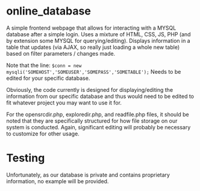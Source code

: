 # online_database
A simple frontend webpage that allows for interacting with a MYSQL database after a simple login. Uses a mixture of HTML, CSS, JS, PHP (and by extension some MYSQL for querying/editing). Displays information in a table that updates (via AJAX, so really just loading a whole new table) based on filter parameters / changes made.

Note that the line:
```$conn = new mysqli('SOMEHOST','SOMEUSER','SOMEPASS','SOMETABLE');```
Needs to be edited for your specific database.

Obviously, the code currently is designed for displaying/editing the information from our specific database and thus would need to be edited to fit whatever project you may want to use it for.

For the opensrcdir.php, exploredir.php, and readfile.php files, it should be noted that they are specifically structured for how file storage on our system is conducted. Again, significant editing will probably be necessary to customize for other usage.

# Testing
Unfortunately, as our database is private and contains proprietary information, no example will be provided.
